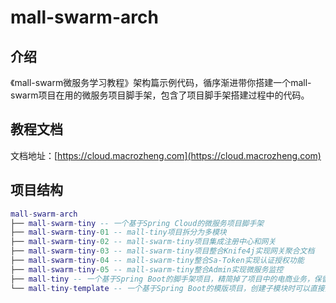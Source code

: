 # mall-swarm-arch

## 介绍

《mall-swarm微服务学习教程》架构篇示例代码，循序渐进带你搭建一个mall-swarm项目在用的微服务项目脚手架，包含了项目脚手架搭建过程中的代码。

## 教程文档

文档地址：[https://cloud.macrozheng.com](https://cloud.macrozheng.com)

## 项目结构

``` lua
mall-swarm-arch
├── mall-swarm-tiny -- 一个基于Spring Cloud的微服务项目脚手架
├── mall-swarm-tiny-01 -- mall-tiny项目拆分为多模块
├── mall-swarm-tiny-02 -- mall-swarm-tiny项目集成注册中心和网关
├── mall-swarm-tiny-03 -- mall-swarm-tiny项目整合Knife4j实现网关聚合文档
├── mall-swarm-tiny-04 -- mall-swarm-tiny整合Sa-Token实现认证授权功能
├── mall-swarm-tiny-05 -- mall-swarm-tiny整合Admin实现微服务监控
├── mall-tiny -- 一个基于Spring Boot的脚手架项目，精简掉了项目中的电商业务，保留了基本的项目骨架
└── mall-tiny-template -- 一个基于Spring Boot的模版项目，创建子模块时可以直接拷贝
```